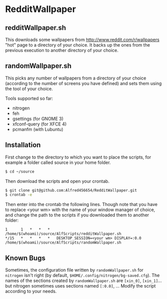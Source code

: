 RedditWallpaper
==========
redditWallpaper.sh
------------------
This downloads some wallpapers from http://www.reddit.com/r/wallpapers "hot" page to a directory of your choice. It backs up the ones from the previous execution to another directory of your choice.

randomWallpaper.sh
--------------------
This picks any number of wallpapers from a directory of your choice (according to the number of screens you have defined) and sets them using the tool of your choice.

Tools supported so far:

+ nitrogen
+ feh
+ gsettings (for GNOME 3)
+ xfconf-query (for XFCE 4)
+ pcmanfm (with Lubuntu)

Installation
------------
First change to the directory to which you want to place the scripts, for example a folder called source in your home folder.
```bash
$ cd ~/source
```
Then download the scripts and open your crontab.
```bash
$ git clone git@github.com:Alfred456654/RedditWallpaper.git
$ crontab -e
```
Then enter into the crontab the following lines. Though note that you have to replace \<your wm\> with the name of your window manager of choice, and change the path to the scripts if you downloaded them to another folder:
```cron
1      1   *   *   *   /home/$(whoami)/source/AlfScripts/redditWallpaper.sh
*/15   *   *   *   *   DESKTOP_SESSION=<your wm> DISPLAY=:0.0 /home/$(whoami)/source/AlfScripts/randomWallpaper.sh
```

Known Bugs
------------
Sometimes, the configuration file written by `randomWallpaper.sh` for `nitrogen` isn't right (by default, `$HOME/.config/nitrogen/bg-saved.cfg`). The names of the sections created by `randomWallpaper.sh` are `[xin_0]`, `[xin_1]`... but nitrogen sometimes uses sections named `[:0.0]`, ...
Modify the script according to your needs.
